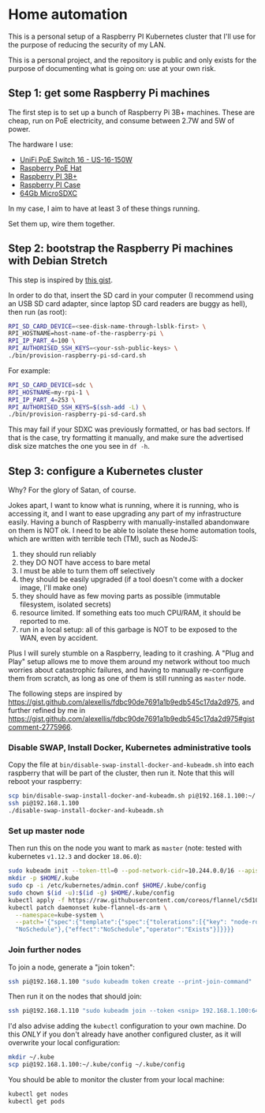 # Home automation

This is a personal setup of a Raspberry PI Kubernetes cluster that I'll use
for the purpose of reducing the security of my LAN.

This is a personal project, and the repository is public and only exists for the
purpose of documenting what is going on: use at your own risk.

## Step 1: get some Raspberry Pi machines

The first step is to set up a bunch of Raspberry Pi 3B+ machines.
These are cheap, run on PoE electricity, and consume between 2.7W
and 5W of power.

The hardware I use:

 * [UniFi PoE Switch 16 - US-16-150W](https://www.ubnt.com/unifi-switching/unifi-switch-16-150w/)
 * [Raspberry PoE Hat](https://www.welectron.com/Raspberry-Pi-PoE-HAT_3)
 * [Raspberry PI 3B+](https://www.welectron.com/Raspberry-Pi-3-Model-B-Made-in-UK)
 * [Raspberry PI Case](https://www.welectron.com/Raspberry-Pi-Official-Case-Gray-Black)
 * [64Gb MicroSDXC](https://www.welectron.com/SanDisk-Ultra-64-GB-A1-UHS-I-Class-10-microSD_1)

In my case, I aim to have at least 3 of these things running.

Set them up, wire them together.

## Step 2: bootstrap the Raspberry Pi machines with Debian Stretch

This step is inspired by [this gist](https://gist.github.com/alexellis/a7b6c8499d9e598a285669596e9cdfa2).

In order to do that, insert the SD card in your computer (I recommend using
an USB SD card adapter, since laptop SD card readers are buggy as hell), then run (as root):

```sh
RPI_SD_CARD_DEVICE=<see-disk-name-through-lsblk-first> \
RPI_HOSTNAME=host-name-of-the-raspberry-pi \
RPI_IP_PART_4=100 \
RPI_AUTHORISED_SSH_KEYS=<your-ssh-public-keys> \
./bin/provision-raspberry-pi-sd-card.sh
```

For example:

```sh
RPI_SD_CARD_DEVICE=sdc \
RPI_HOSTNAME=my-rpi-1 \
RPI_IP_PART_4=253 \
RPI_AUTHORISED_SSH_KEYS=$(ssh-add -L) \
./bin/provision-raspberry-pi-sd-card.sh
```

This may fail if your SDXC was previously formatted, or has bad sectors. If that is
the case, try formatting it manually, and make sure the advertised disk size matches
the one you see in `df -h`.

## Step 3: configure a Kubernetes cluster

Why? For the glory of Satan, of course.

Jokes apart, I want to know what is running, where it is running, who is accessing it,
and I want to ease upgrading any part of my infrastructure easily. Having a bunch of
Raspberry with manually-installed abandonware on them is NOT ok. I need to be able
to isolate these home automation tools, which are written with terrible tech (TM), such
as NodeJS:

 1. they should run reliably
 2. they DO NOT have access to bare metal
 3. I must be able to turn them off selectively
 4. they should be easily upgraded (if a tool doesn't come with a docker image, I'll make one)
 5. they should have as few moving parts as possible (immutable filesystem, isolated secrets)
 6. resource limited. If something eats too much CPU/RAM, it should be reported to me.
 7. run in a local setup: all of this garbage is NOT to be exposed to the WAN, even by accident.

Plus I will surely stumble on a Raspberry, leading to it crashing. A "Plug and Play" setup
allows me to move them around my network without too much worries about catastrophic failures,
and having to manually re-configure them from scratch, as long as one of them is still running
as `master` node.

The following steps are inspired by https://gist.github.com/alexellis/fdbc90de7691a1b9edb545c17da2d975,
and further refined by me in https://gist.github.com/alexellis/fdbc90de7691a1b9edb545c17da2d975#gistcomment-2775966.

### Disable SWAP, Install Docker, Kubernetes administrative tools

Copy the file at `bin/disable-swap-install-docker-and-kubeadm.sh` into each raspberry that will be part of the cluster,
then run it. Note that this will reboot your raspberry:

```sh
scp bin/disable-swap-install-docker-and-kubeadm.sh pi@192.168.1.100:~/
ssh pi@192.168.1.100
./disable-swap-install-docker-and-kubeadm.sh
```

### Set up master node

Then run this on the node you want to mark as `master` (note: tested with kubernetes `v1.12.3` and docker `18.06.0`):

```sh
sudo kubeadm init --token-ttl=0 --pod-network-cidr=10.244.0.0/16 --apiserver-advertise-address=192.168.1.100
mkdir -p $HOME/.kube
sudo cp -i /etc/kubernetes/admin.conf $HOME/.kube/config
sudo chown $(id -u):$(id -g) $HOME/.kube/config
kubectl apply -f https://raw.githubusercontent.com/coreos/flannel/c5d10c8/Documentation/kube-flannel.yml
kubectl patch daemonset kube-flannel-ds-arm \
  --namespace=kube-system \
  --patch='{"spec":{"template":{"spec":{"tolerations":[{"key": "node-role.kubernetes.io/master", "operator": "Exists", "effect":
  "NoSchedule"},{"effect":"NoSchedule","operator":"Exists"}]}}}}
```

### Join further nodes

To join a node, generate a "join token":

```sh
ssh pi@192.168.1.100 "sudo kubeadm token create --print-join-command"
```

Then run it on the nodes that should join:

```sh
ssh pi@192.168.1.110 "sudo kubeadm join --token <snip> 192.168.1.100:6443 --discovery-token-ca-cert-hash sha256:<snip>"
```

I'd also advise adding the `kubectl` configuration to your own machine. Do this *ONLY* if you
don't already have another configured cluster, as it will overwrite your local configuration:

```sh
mkdir ~/.kube
scp pi@192.168.1.100:~/.kube/config ~/.kube/config
```

You should be able to monitor the cluster from your local machine:

```sh
kubectl get nodes
kubectl get pods
```
